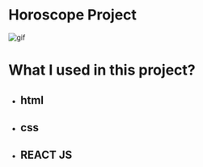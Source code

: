 # Horoscope Project

![gif](./src/helpers/SASS%20Project%20.gif)

# What I used in this project?

- ## html
- ## css
- ## REACT JS
